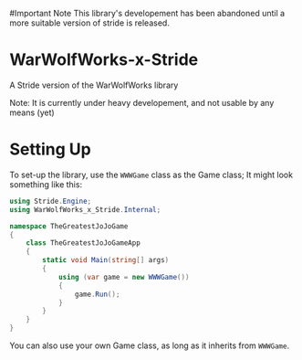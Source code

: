 #Important Note
This library's developement has been abandoned until a more suitable version of stride is released.

# WarWolfWorks-x-Stride
 A Stride version of the WarWolfWorks library
 
 Note: It is currently under heavy developement, and not usable by any means (yet)

# Setting Up
To set-up the library, use the `WWWGame` class as the Game class;
It might look something like this:
```cs
using Stride.Engine;
using WarWolfWorks_x_Stride.Internal;

namespace TheGreatestJoJoGame
{
    class TheGreatestJoJoGameApp
    {
        static void Main(string[] args)
        {
            using (var game = new WWWGame())
            {
                game.Run();
            }
        }
    }
}
```

You can also use your own Game class, as long as it inherits from `WWWGame`.
